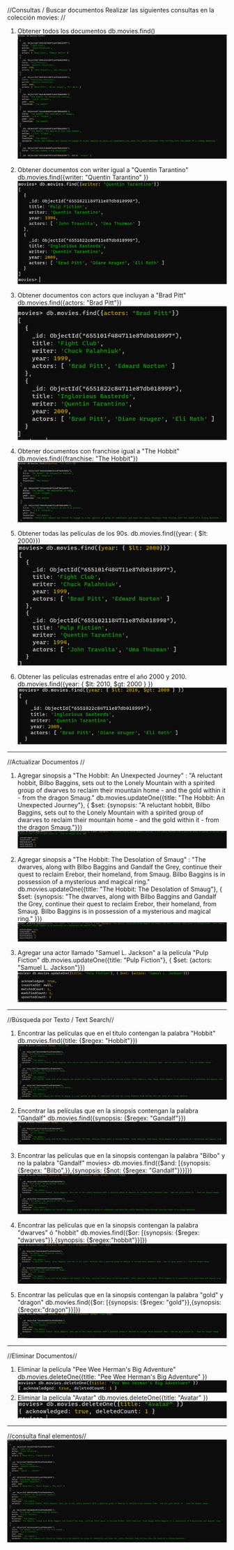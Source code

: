 //Consultas / Buscar documentos Realizar las siguientes consultas en la colección movies: //
1. Obtener todos los documentos 
db.movies.find()
![Alt text](consultas.1.png)

2. Obtener documentos con writer igual a "Quentin Tarantino" 
db.movies.find({writer: "Quentin Tarantino" })
![Alt text](consultas.2.png)

3. Obtener documentos con actors que incluyan a "Brad Pitt" 
db.movies.find({actors: "Brad Pitt"})
![Alt text](consultas.3.png)

4. Obtener documentos con franchise igual a "The Hobbit" 
 db.movies.find({franchise: "The Hobbit"})
![Alt text](consultas.4.png)

5. Obtener todas las películas de los 90s. 
db.movies.find({year: { $lt: 2000}})
![Alt text](consultas.5.png)

6. Obtener las películas estrenadas entre el año 2000 y 2010.
db.movies.find({year: { $lt: 2010, $gt: 2000 } })
![Alt text](consultas.6.png)

---------------------------------------------------------------------------------------------------------------------------------------------------------------------------------

//Actualizar Documentos //
1. Agregar sinopsis a "The Hobbit: An Unexpected Journey" : "A reluctant hobbit, Bilbo Baggins, sets out to the Lonely Mountain with a spirited group of dwarves to reclaim their mountain home - and the gold within it - from the dragon Smaug." 
 db.movies.updateOne({title: "The Hobbit: An Unexpected Journey"}, { $set: {synopsis: "A reluctant hobbit, Bilbo Baggins, sets out to the Lonely Mountain with a spirited group of dwarves to reclaim their mountain home - and the gold within it - from the dragon Smaug."}})
![Alt text](actualizar.1.png)

2. Agregar sinopsis a "The Hobbit: The Desolation of Smaug" : "The dwarves, along with Bilbo Baggins and Gandalf the Grey, continue their quest to reclaim Erebor, their homeland, from Smaug. Bilbo Baggins is in possession of a mysterious and magical ring." 
 db.movies.updateOne({title: "The Hobbit: The Desolation of Smaug"}, { $set: {synopsis: "The dwarves, along with Bilbo Baggins and Gandalf the Grey, continue their quest to reclaim Erebor, their homeland, from Smaug. Bilbo Baggins is in possession of a mysterious and magical ring." }})
![Alt text](actualizar.2.png)

3. Agregar una actor llamado "Samuel L. Jackson" a la película "Pulp Fiction" 
db.movies.updateOne({title: "Pulp Fiction"}, { $set: {actors: "Samuel L. Jackson"}})
![Alt text](actualizar.3.png)

------------------------------------------------------------------------------------------------------------------------------------------------------------------------------------

//Búsqueda por Texto / Text Search// 
1. Encontrar las películas que en el título contengan la palabra "Hobbit" 
db.movies.find({title: {$regex: "Hobbit"}})
![Alt text](busqueda.1.png)

2. Encontrar las películas que en la sinopsis contengan la palabra "Gandalf" 
db.movies.find({synopsis: {$regex: "Gandalf"}})
![Alt text](busqueda.2.png)

3. Encontrar las películas que en la sinopsis contengan la palabra "Bilbo" y no la palabra "Gandalf" 
movies> db.movies.find({$and: [{synopsis: {$regex: "Bilbo",}},{synopsis: {$not: {$regex: "Gandalf"}}}]})
![Alt text](busqueda.3.png)

4. Encontrar las películas que en la sinopsis contengan la palabra "dwarves" ó "hobbit" 
db.movies.find({$or: [{synopsis: {$regex: "dwarves"}},{synopsis: {$regex:"hobbit"}}]})
![Alt text](busqueda.4.png)

5. Encontrar las películas que en la sinopsis contengan la palabra "gold" y "dragon"
db.movies.find({$or: [{synopsis: {$regex: "gold"}},{synopsis: {$regex:"dragon"}}]})
![Alt text](busqueda.5.png)
-----------------------------------------------------------------------------------------------------------------------------------------------------------------------------------

//Eliminar Documentos// 
1. Eliminar la película "Pee Wee Herman's Big Adventure" 
db.movies.deleteOne({title: "Pee Wee Herman's Big Adventure" })
![Alt text](eliminar.1.png)
2. Eliminar la película "Avatar" 
db.movies.deleteOne({title: "Avatar" })
![Alt text](eliminar.2.png)

------------------------------------------------------------------------------------------------------------------------------------------------------------------------------------

//consulta final elementos//
![Alt text](consultaFinal.png)

